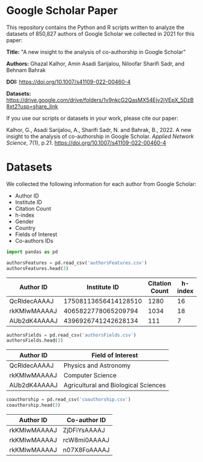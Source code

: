 # Google Scholar Paper

This repository contains the Python and R scripts written to analyze the datasets of 850,827 authors of Google Scholar we collected in 2021 for this paper:

**Title:** "A new insight to the analysis of co-authorship in Google Scholar"

**Authors:** Ghazal Kalhor, Amin Asadi Sarijalou, Niloofar Sharifi Sadr, and Behnam Bahrak

**DOI:** https://doi.org/10.1007/s41109-022-00460-4

**Datasets:** https://drive.google.com/drive/folders/1v9nkcG2QasMX54Ejv2jVEpX_5DzB8xt2?usp=share_link

If you use our scripts or datasets in your work, please cite our paper:

Kalhor, G., Asadi Sarijalou, A., Sharifi Sadr, N. and Bahrak, B., 2022. A new insight to the analysis of co-authorship in Google Scholar. *Applied Network Science*, 7(1), p.21. https://doi.org/10.1007/s41109-022-00460-4


# Datasets

We collected the following information for each author from Google Scholar:

* Author ID
* Institute ID
* Citation Count
* h-index
* Gender
* Country
* Fields of Interest
* Co-authors IDs


```python
import pandas as pd

authorsFeatures = pd.read_csv('authorsFeatures.csv')
authorsFeatures.head(3)
```

|Author ID|Institute ID|Citation Count|h-index|Gender|Country|
|----|----|----|----|----|----|
|QcRldecAAAAJ| 17508113656414128510|	1280|	    16|	  male|	ID|
|rkKMIwMAAAAJ|	4065822778065209794|	1034|    	18|	  male|	US|
|AUb2dK4AAAAJ|	4396926741242628134|	 111|	     7|	female|	US|

```python
authorsFields = pd.read_csv('authorsFields.csv')
authorsFields.head(3)
```

|Author ID|Field of Interest|
|----|----|
|QcRldecAAAAJ|               Physics and Astronomy|
|rkKMIwMAAAAJ|	                  Computer Science|
|AUb2dK4AAAAJ|Agricultural and Biological Sciences|

```python
coauthorship = pd.read_csv('coauthorship.csv')
coauthorship.head(3)
```

|Author ID|Co-author ID|
|----|----|
|rkKMIwMAAAAJ| ZjDFiYsAAAAJ|
|rkKMIwMAAAAJ| rcW8mi0AAAAJ|
|rkKMIwMAAAAJ| n07X8FoAAAAJ|

